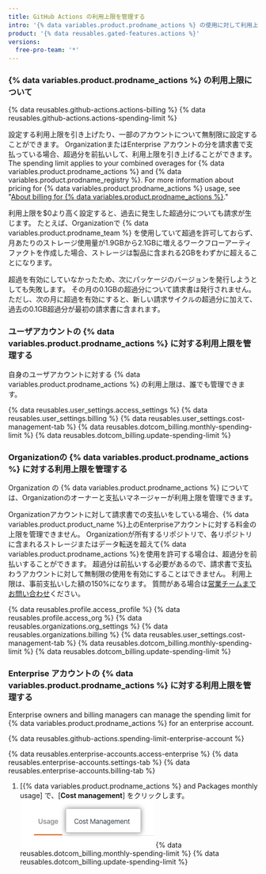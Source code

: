 ```yaml
---
title: GitHub Actions の利用上限を管理する
intro: '{% data variables.product.prodname_actions %} の使用に対して利用上限を設定できます。'
product: '{% data reusables.gated-features.actions %}'
versions:
  free-pro-team: '*'
---
```


### {% data variables.product.prodname_actions %} の利用上限について

{% data reusables.github-actions.actions-billing %} {% data reusables.github-actions.actions-spending-limit %}

設定する利用上限を引き上げたり、一部のアカウントについて無制限に設定することができます。 OrganizationまたはEnterprise アカウントの分を請求書で支払っている場合、超過分を前払いして、利用上限を引き上げることができます。 The spending limit applies to your combined overages for {% data variables.product.prodname_actions %} and {% data variables.product.prodname_registry %}. For more information about pricing for {% data variables.product.prodname_actions %} usage, see "[About billing for {% data variables.product.prodname_actions %}](/github/setting-up-and-managing-billing-and-payments-on-github/about-billing-for-github-actions)."

利用上限を$0より高く設定すると、過去に発生した超過分についても請求が生じます。 たとえば、Organizationで {% data variables.product.prodname_team %} を使用していて超過を許可しておらず、月あたりのストレージ使用量が1.9GBから2.1GBに増えるワークフローアーティファクトを作成した場合、ストレージは製品に含まれる2GBをわずかに超えることになります。

超過を有効にしていなかったため、次にパッケージのバージョンを発行しようとしても失敗します。 その月の0.1GBの超過分について請求書は発行されません。 ただし、次の月に超過を有効にすると、新しい請求サイクルの超過分に加えて、過去の0.1GB超過分が最初の請求書に含まれます。

### ユーザアカウントの {% data variables.product.prodname_actions %} に対する利用上限を管理する

自身のユーザアカウントに対する {% data variables.product.prodname_actions %} の利用上限は、誰でも管理できます。

{% data reusables.user_settings.access_settings %}
{% data reusables.user_settings.billing %}
{% data reusables.user_settings.cost-management-tab %}
{% data reusables.dotcom_billing.monthly-spending-limit %}
{% data reusables.dotcom_billing.update-spending-limit %}

### Organizationの {% data variables.product.prodname_actions %} に対する利用上限を管理する

Organization の {% data variables.product.prodname_actions %} については、Organizationのオーナーと支払いマネージャーが利用上限を管理できます。

Organizationアカウントに対して請求書での支払いをしている場合、{% data variables.product.product_name %}上のEnterpriseアカウントに対する料金の上限を管理できません。 Organizationが所有するリポジトリで、各リポジトリに含まれるストレージまたはデータ転送を超えて{% data variables.product.prodname_actions %}を使用を許可する場合は、超過分を前払いすることができます。 超過分は前払いする必要があるので、請求書で支払わうアカウントに対して無制限の使用を有効にすることはできません。 利用上限は、事前支払いした額の150%になります。 質問がある場合は[営業チームまでお問い合わせ](https://enterprise.github.com/contact)ください。

{% data reusables.profile.access_profile %}
{% data reusables.profile.access_org %}
{% data reusables.organizations.org_settings %}
{% data reusables.organizations.billing %}
{% data reusables.user_settings.cost-management-tab %}
{% data reusables.dotcom_billing.monthly-spending-limit %}
{% data reusables.dotcom_billing.update-spending-limit %}

### Enterprise アカウントの {% data variables.product.prodname_actions %} に対する利用上限を管理する

Enterprise owners and billing managers can manage the spending limit for {% data variables.product.prodname_actions %} for an enterprise account.

{% data reusables.github-actions.spending-limit-enterprise-account %}

{% data reusables.enterprise-accounts.access-enterprise %}
{% data reusables.enterprise-accounts.settings-tab %}
{% data reusables.enterprise-accounts.billing-tab %}
1. [{% data variables.product.prodname_actions %} and Packages monthly usage] で、[**Cost management**] をクリックします。 ![コスト管理タブ](/assets/images/help/settings/cost-management-tab-enterprise.png)
{% data reusables.dotcom_billing.monthly-spending-limit %}
{% data reusables.dotcom_billing.update-spending-limit %}
